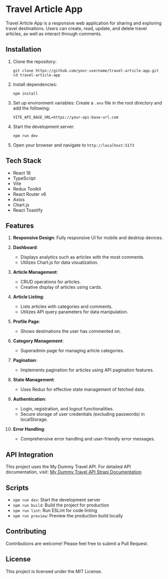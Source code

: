 # Travel Article App

Travel Article App is a responsive web application for sharing and exploring travel destinations. Users can create, read, update, and delete travel articles, as well as interact through comments.

## Installation

1. Clone the repository:
   ```
   git clone https://github.com/your-username/travel-article-app.git
   cd travel-article-app
   ```

2. Install dependencies:
   ```
   npm install
   ```

3. Set up environment variables:
   Create a `.env` file in the root directory and add the following:
   ```
   VITE_API_BASE_URL=https://your-api-base-url.com
   ```

4. Start the development server:
   ```
   npm run dev
   ```

5. Open your browser and navigate to `http://localhost:5173`

## Tech Stack

- React 18
- TypeScript
- Vite
- Redux Toolkit
- React Router v6
- Axios
- Chart.js
- React Toastify

## Features

1. **Responsive Design**: Fully responsive UI for mobile and desktop devices.

2. **Dashboard**: 
   - Displays analytics such as articles with the most comments.
   - Utilizes Chart.js for data visualization.

3. **Article Management**:
   - CRUD operations for articles.
   - Creative display of articles using cards.

4. **Article Listing**:
   - Lists articles with categories and comments.
   - Utilizes API query parameters for data manipulation.

5. **Profile Page**:
   - Shows destinations the user has commented on.

6. **Category Management**:
   - Superadmin page for managing article categories.

7. **Pagination**:
   - Implements pagination for articles using API pagination features.

8. **State Management**:
   - Uses Redux for effective state management of fetched data.

9. **Authentication**:
   - Login, registration, and logout functionalities.
   - Secure storage of user credentials (excluding passwords) in localStorage.

10. **Error Handling**:
    - Comprehensive error handling and user-friendly error messages.

## API Integration

This project uses the My Dummy Travel API. For detailed API documentation, visit:
[My Dummy Travel API Strapi Documentation](https://documenter.getpostman.com/view/14406239/2sAXxJiajq#2f73c35e-1594-467e-ba97-78458bdd376c)

## Scripts

- `npm run dev`: Start the development server
- `npm run build`: Build the project for production
- `npm run lint`: Run ESLint for code linting
- `npm run preview`: Preview the production build locally

## Contributing

Contributions are welcome! Please feel free to submit a Pull Request.

## License

This project is licensed under the MIT License.
